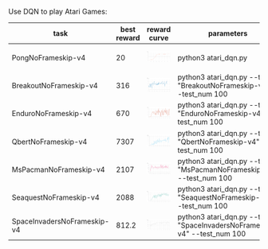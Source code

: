 Use DQN to play Atari Games:

|task                          |best reward|  reward curve                       | parameters | time cost|
|  ----                        |  ----     |  ----                                 | ----      |----|
| PongNoFrameskip-v4           | 20        |  ![](results/dqn/pong_rew.png)      | python3 atari_dqn.py      | ~ 30 min(15 epoch)|
| BreakoutNoFrameskip-v4       | 316       |  ![](results/dqn/Breakout_rew.png)     | python3 atari_dqn.py --task "BreakoutNoFrameskip-v4" --test_num 100      |3~4h(100 epoch)|
| EnduroNoFrameskip-v4         | 670       |  ![](results/dqn/Enduro_rew.png)      | python3 atari_dqn.py --task "EnduroNoFrameskip-v4 " --test_num 100      |3~4h(100 epoch)|
| QbertNoFrameskip-v4          | 7307      |  ![](results/dqn/Qbert_rew.png)      | python3 atari_dqn.py --task "QbertNoFrameskip-v4" --test_num 100      |3~4h(100 epoch)|
| MsPacmanNoFrameskip-v4       | 2107      |  ![](results/dqn/MsPacman_rew.png)      | python3 atari_dqn.py --task "MsPacmanNoFrameskip-v4" --test_num 100      |3~4h(100 epoch)|
| SeaquestNoFrameskip-v4       | 2088      |  ![](results/dqn/Seaquest_rew.png)      | python3 atari_dqn.py --task "SeaquestNoFrameskip-v4" --test_num 100      |3~4h(100 epoch)|
| SpaceInvadersNoFrameskip-v4  | 812.2     |  ![](results/dqn/SpaceInvader_rew.png)      | python3 atari_dqn.py --task "SpaceInvadersNoFrameskip-v4" --test_num 100      |  3~4h(100 epoch)|
